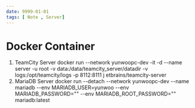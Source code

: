 ```yaml
---
date: 9999-01-01
tags: [ Note , Server]
---
```


# Docker Container
1. TeamCity Server
	docker run --network yunwoopc-dev -it -d --name server -u root -v data:/data/teamcity_server/datadir -v logs:/opt/teamcity/logs -p 8112:8111 j
etbrains/teamcity-server
2. MariaDB Server
	docker run --detach --network yunwoopc-dev --name mariadb --env MARIADB_USER=yunwoo --env MARIADB_PASSWORD="<PASSWORD>" --env MARIADB_ROOT_PASSWORD="<ROOT PASSWORD>"  mariadb:latest